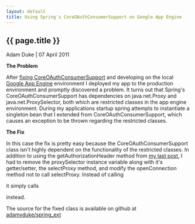 ```yaml
---
layout: default
title: Using Spring's CoreOAuthConsumerSupport on Google App Engine
---
```


## {{ page.title }}

Adam Duke \| 07 April 2011

**The Problem**

After [fixing CoreOAuthConsumerSupport](/2011/04/06/spring-oauth-consumer-bug-fix.html) and developing on the local [Google App Engine](http://appengine.google.com) environment I deployed my app to the production environment and promptly discovered a problem. It turns out that Spring's CoreOAuthConsumerSupport has dependencies on java.net.Proxy and java.net.ProxySelector, both which are restricted classes in the app engine environment. During my applications startup spring attempts to instantiate a singleton bean that I extended from CoreOAuthConsumerSupport, which causes an exception to be thrown regarding the restricted classes.

**The Fix**

In this case the fix is pretty easy because the CoreOAuthConsumerSupport class isn't highly dependent on the functionality of the restricted classes. In addition to using the getAuthorizationHeader method from [my last post](/2011/04/06/spring-oauth-consumer-bug-fix.html), I had to remove the proxySelector instance variable along with it's getter/setter, the selectProxy method, and modify the openConnection method not to call selectProxy. Instead of calling

<script src="https://gist.github.com/950315.js"></script>

it simply calls

<script src="https://gist.github.com/950317.js"></script>

instead.

The source for the fixed class is available on github at [adamvduke/spring_ext](https://github.com/adamvduke/spring_ext)
